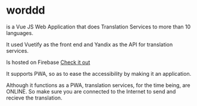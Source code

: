
# worddd

is a Vue JS Web Application that does Translation Services to more than 10 languages.

It used Vuetify as the front end and Yandix as the API for translation services.

Is hosted on Firebase [Check it out](https://worddd-webapp.firebaseapp.com)

It supports PWA, so as to ease the accessibility by making it an application.

Although it functions as a PWA, translation services, for the time being, are ONLINE. So make sure you are connected to the Internet to send and recieve the translation.








